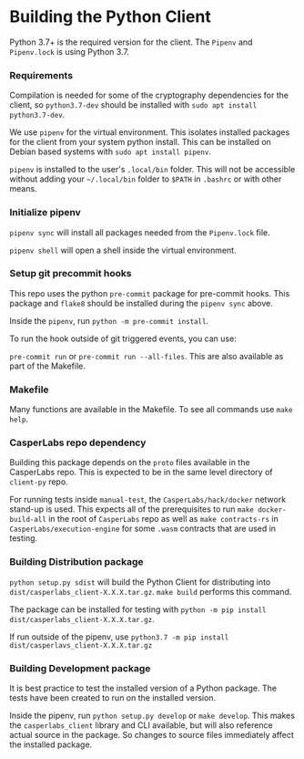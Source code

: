 # Building the Python Client

Python 3.7+ is the required version for the client.  The `Pipenv` and `Pipenv.lock` is using
Python 3.7.

### Requirements

Compilation is needed for some of the cryptography dependencies for the client, so `python3.7-dev` should be installed
with `sudo apt install python3.7-dev`.

We use `pipenv` for the virtual environment. This isolates installed packages for the client from your system
python install. This can be installed on Debian based systems with `sudo apt install pipenv`.

`pipenv` is installed to the user's `.local/bin` folder. This will not be accessible without adding your
`~/.local/bin` folder to `$PATH` in `.bashrc` or with other means.

### Initialize pipenv

`pipenv sync` will install all packages needed from the `Pipenv.lock` file.

`pipenv shell` will open a shell inside the virtual environment.

### Setup git precommit hooks

This repo uses the python `pre-commit` package for pre-commit hooks.  This package and `flake8` should be installed
during the `pipenv sync` above.

Inside the `pipenv`, run `python -m pre-commit install`.

To run the hook outside of git triggered events, you can use:

`pre-commit run` or `pre-commit run --all-files`.  This are also available as part of the Makefile.

### Makefile

Many functions are available in the Makefile.  To see all commands use `make help`.

### CasperLabs repo dependency

Building this package depends on the `proto` files available in the CasperLabs repo.  This is expected
to be in the same level directory of `client-py` repo.

For running tests inside `manual-test`, the `CasperLabs/hack/docker` network stand-up is used.  This expects
all of the prerequisites to run `make docker-build-all` in the root of `CasperLabs` repo as well as
`make contracts-rs` in `CasperLabs/execution-engine` for some `.wasm` contracts that are used in testing.

### Building Distribution package

`python setup.py sdist` will build the Python Client for distributing into `dist/casperlabs_client-X.X.X.tar.gz`.
`make build` performs this command.

The package can be installed for testing with `python -m pip install dist/casperlabs_client-X.X.X.tar.gz`.

If run outside of the pipenv, use `python3.7 -m pip install dist/casperlavs_client-X.X.X.tar.gz`

### Building Development package

It is best practice to test the installed version of a Python package. The tests have been created to run on the installed version.

Inside the pipenv, run `python setup.py develop` or `make develop`. This makes the `casperlabs_client` library and CLI available, but
will also reference actual source in the package. So changes to source files immediately affect the installed package.
